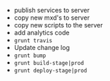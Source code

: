 - publish services to server
- copy new mxd's to server
- copy new scripts to the server
- add analytics code
- `grunt travis`
- Update change log
- `grunt bump`
- `grunt build-stage|prod`
- `grunt deploy-stage|prod`
